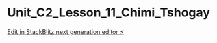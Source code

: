 # Unit_C2_Lesson_11_Chimi_Tshogay

[Edit in StackBlitz next generation editor ⚡️](https://stackblitz.com/~/github.com/chiMIT1/Unit_C2_Lesson_11_Chimi_Tshogay)